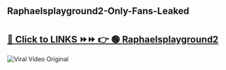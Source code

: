 
 ## Raphaelsplayground2-Only-Fans-Leaked

# <h2><a href="https://clipsfans.com/Raphaelsplayground2&ref=git">🔗 Click to LINKS ⏩⏩ 👉 🟢 Raphaelsplayground2 </a></h2>

<a href="https://clipsfans.com/Raphaelsplayground2&ref=git" rel="nofollow" data-target="animated-image.originalLink"><img src="https://i.ibb.co.com/xMMVF88/686577567.gif" alt="Viral Video Original" style="max-width: 100%; display: inline-block;" data-target="animated-image.originalImage"></a>

